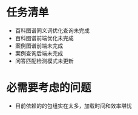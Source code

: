 ﻿# 任务清单

- 百科图谱同义词优化查询未完成
- 百科图谱前端优化未完成
- 案例图谱前端未完成
- 案例查询后端未完成
- 问答匹配检测模式未更新

# 必需要考虑的问题

- 目前依赖的的包组实在太多，加载时间和效率堪忧
